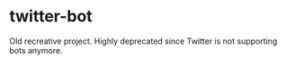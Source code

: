 # twitter-bot
Old recreative project. Highly deprecated since Twitter is not supporting bots anymore.
